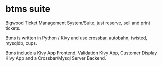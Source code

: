 # btms suite
Bigwood Ticket Management System/Suite, 
just reserve, sell and print tickets.

Btms is written in Python / Kivy and use crossbar, autobahn, twisted, mysqldb, cups.

Btms include a Kivy App Frontend, Validation Kivy App, Customer Display Kivy App
and a Crossbar/Mysql Server Backend.

